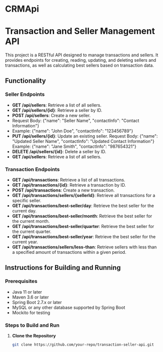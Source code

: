 # CRMApi

# Transaction and Seller Management API

This project is a RESTful API designed to manage transactions and sellers. It provides endpoints for creating, reading, updating, and deleting sellers and transactions, as well as calculating best sellers based on transaction data.

## Functionality

### Seller Endpoints
- **GET /api/sellers**: Retrieve a list of all sellers.
- **GET /api/sellers/{id}**: Retrieve a seller by ID.
- **POST /api/sellers**: Create a new seller.
-  Request Body: {"name": "Seller Name", "contactInfo": "Contact Information"}
-  Example: {"name": "John Doe", "contactInfo": "123456789"}
- **PUT /api/sellers/{id}**: Update an existing seller.
  Request Body: {"name": "Updated Seller Name", "contactInfo": "Updated Contact Information"}
  Example: {"name": "Jane Smith", "contactInfo": "987654321"}
- **DELETE /api/sellers/{id}**: Delete a seller by ID.
- **GET /api/sellers**: Retrieve a list of all sellers.

### Transaction Endpoints
- **GET /api/transactions**: Retrieve a list of all transactions.
- **GET /api/transactions/{id}**: Retrieve a transaction by ID.
- **POST /api/transactions**: Create a new transaction.
- **GET /api/transactions/sellers/{sellerId}**: Retrieve all transactions for a specific seller.
- **GET /api/transactions/best-seller/day**: Retrieve the best seller for the current day.
- **GET /api/transactions/best-seller/month**: Retrieve the best seller for the current month.
- **GET /api/transactions/best-seller/quarter**: Retrieve the best seller for the current quarter.
- **GET /api/transactions/best-seller/year**: Retrieve the best seller for the current year.
- **GET /api/transactions/sellers/less-than**: Retrieve sellers with less than a specified amount of transactions within a given period.

## Instructions for Building and Running

### Prerequisites
- Java 11 or later
- Maven 3.6 or later
- Spring Boot 2.7.x or later
- MySQL or any other database supported by Spring Boot
- Mockito for testing

### Steps to Build and Run

1. **Clone the Repository**
   ```bash
   git clone https://github.com/your-repo/transaction-seller-api.git

